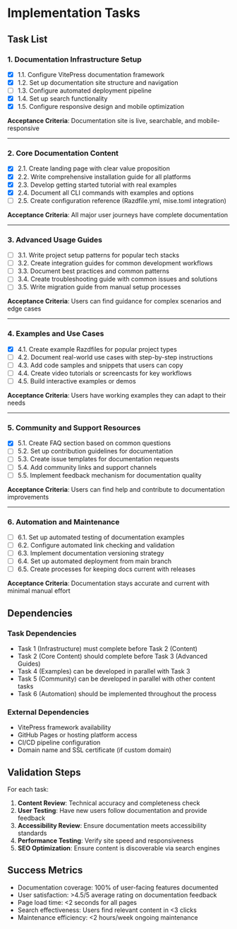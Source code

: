 # Implementation Tasks

## Task List

### 1. Documentation Infrastructure Setup
- [x] 1.1. Configure VitePress documentation framework
- [x] 1.2. Set up documentation site structure and navigation
- [ ] 1.3. Configure automated deployment pipeline
- [x] 1.4. Set up search functionality
- [x] 1.5. Configure responsive design and mobile optimization

**Acceptance Criteria**: Documentation site is live, searchable, and mobile-responsive

---

### 2. Core Documentation Content
- [x] 2.1. Create landing page with clear value proposition
- [x] 2.2. Write comprehensive installation guide for all platforms
- [x] 2.3. Develop getting started tutorial with real examples
- [x] 2.4. Document all CLI commands with examples and options
- [ ] 2.5. Create configuration reference (Razdfile.yml, mise.toml integration)

**Acceptance Criteria**: All major user journeys have complete documentation

---

### 3. Advanced Usage Guides
- [ ] 3.1. Write project setup patterns for popular tech stacks
- [ ] 3.2. Create integration guides for common development workflows
- [ ] 3.3. Document best practices and common patterns
- [ ] 3.4. Create troubleshooting guide with common issues and solutions
- [ ] 3.5. Write migration guide from manual setup processes

**Acceptance Criteria**: Users can find guidance for complex scenarios and edge cases

---

### 4. Examples and Use Cases
- [x] 4.1. Create example Razdfiles for popular project types
- [ ] 4.2. Document real-world use cases with step-by-step instructions
- [ ] 4.3. Add code samples and snippets that users can copy
- [ ] 4.4. Create video tutorials or screencasts for key workflows
- [ ] 4.5. Build interactive examples or demos

**Acceptance Criteria**: Users have working examples they can adapt to their needs

---

### 5. Community and Support Resources
- [x] 5.1. Create FAQ section based on common questions
- [ ] 5.2. Set up contribution guidelines for documentation
- [ ] 5.3. Create issue templates for documentation requests
- [ ] 5.4. Add community links and support channels
- [ ] 5.5. Implement feedback mechanism for documentation quality

**Acceptance Criteria**: Users can find help and contribute to documentation improvements

---

### 6. Automation and Maintenance
- [ ] 6.1. Set up automated testing of documentation examples
- [ ] 6.2. Configure automated link checking and validation
- [ ] 6.3. Implement documentation versioning strategy
- [ ] 6.4. Set up automated deployment from main branch
- [ ] 6.5. Create processes for keeping docs current with releases

**Acceptance Criteria**: Documentation stays accurate and current with minimal manual effort

## Dependencies

### Task Dependencies
- Task 1 (Infrastructure) must complete before Task 2 (Content)
- Task 2 (Core Content) should complete before Task 3 (Advanced Guides)
- Task 4 (Examples) can be developed in parallel with Task 3
- Task 5 (Community) can be developed in parallel with other content tasks
- Task 6 (Automation) should be implemented throughout the process

### External Dependencies
- VitePress framework availability
- GitHub Pages or hosting platform access
- CI/CD pipeline configuration
- Domain name and SSL certificate (if custom domain)

## Validation Steps

For each task:
1. **Content Review**: Technical accuracy and completeness check
2. **User Testing**: Have new users follow documentation and provide feedback
3. **Accessibility Review**: Ensure documentation meets accessibility standards
4. **Performance Testing**: Verify site speed and responsiveness
5. **SEO Optimization**: Ensure content is discoverable via search engines

## Success Metrics

- Documentation coverage: 100% of user-facing features documented
- User satisfaction: >4.5/5 average rating on documentation feedback
- Page load time: <2 seconds for all pages
- Search effectiveness: Users find relevant content in <3 clicks
- Maintenance efficiency: <2 hours/week ongoing maintenance